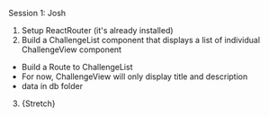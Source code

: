 Session 1: Josh

1. Setup ReactRouter (it's already installed)
2. Build a ChallengeList component that displays a list of individual ChallengeView component

- Build a Route to ChallengeList
- For now, ChallengeView will only display title and description
- data in db folder

3. {Stretch}
